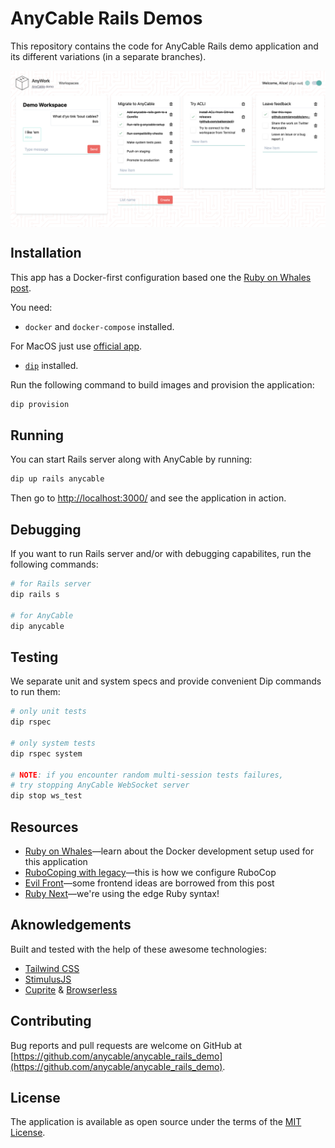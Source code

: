 # AnyCable Rails Demos

This repository contains the code for AnyCable Rails demo application and its different variations (in a separate branches).

<img align="center" width="1416"
     title="AnWork screenshot" src="./public/demo.png">

## Installation

This app has a Docker-first configuration based one the [Ruby on Whales post](https://evilmartians.com/chronicles/ruby-on-whales-docker-for-ruby-rails-development).

You need:

- `docker` and `docker-compose` installed.

For MacOS just use [official app](https://docs.docker.com/engine/installation/mac/).

- [`dip`](https://github.com/bibendi/dip) installed.

Run the following command to build images and provision the application:

```sh
dip provision
```

## Running

You can start Rails server along with AnyCable by running:

```sh
dip up rails anycable
```

Then go to [http://localhost:3000/](http://localhost:3000/) and see the application in action.

## Debugging

If you want to run Rails server and/or with debugging capabilites, run the following commands:

```sh
# for Rails server
dip rails s

# for AnyCable
dip anycable
```

## Testing

We separate unit and system specs and provide convenient Dip commands to run them:

```sh
# only unit tests
dip rspec

# only system tests
dip rspec system

# NOTE: if you encounter random multi-session tests failures,
# try stopping AnyCable WebSocket server
dip stop ws_test
```

## Resources

- [Ruby on Whales](https://evilmartians.com/chronicles/ruby-on-whales-docker-for-ruby-rails-development)—learn about the Docker development setup used for this application
- [RuboCoping with legacy](https://evilmartians.com/chronicles/rubocoping-with-legacy-bring-your-ruby-code-up-to-standard)—this is how we configure RuboCop
- [Evil Front](https://evilmartians.com/chronicles/evil-front-part-3)—some frontend ideas are borrowed from this post
- [Ruby Next](https://evilmartians.com/chronicles/ruby-next-make-all-rubies-quack-alike)—we're using the edge Ruby syntax!

## Aknowledgements

Built and tested with the help of these awesome technologies:

- [Tailwind CSS](https://tailwindcss.com)
- [StimulusJS](https://stimulusjs.org)
- [Cuprite](https://github.com/rubycdp/cuprite) & [Browserless](https://www.browserless.io)

## Contributing

Bug reports and pull requests are welcome on GitHub at [https://github.com/anycable/anycable_rails_demo](https://github.com/anycable/anycable_rails_demo).

## License

The application is available as open source under the terms of the [MIT License](http://opensource.org/licenses/MIT).
